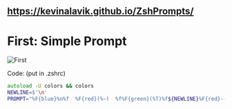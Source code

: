 ## https://kevinalavik.github.io/ZshPrompts/

# First: Simple Prompt


<img src="https://i.ibb.co/CB6M30g/This-is-A-Screenshot-D-2022-01-09-kl-16-13-11.png" alt="First" border="0">

Code: (put in .zshrc)

```zsh
autoload -U colors && colors
NEWLINE=$'\n'
PROMPT="%F{blue}%n%f  %F{red}(%~)  %f%F{green}(%T)%f${NEWLINE}%F{red}-->%f "

